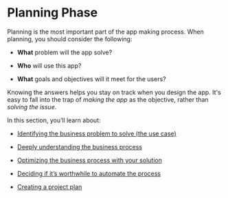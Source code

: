 Planning Phase
==============

Planning is the most important part of the app making process. When planning,
you should consider the following:

-   **What** problem will the app solve?

-   **Who** will use this app?

-   **What** goals and objectives will it meet for the users?

Knowing the answers helps you stay on track when you design the app. It's easy to fall into the trap of *making the app* as the objective, rather than
*solving the issue*.

In this section, you’ll learn about:

-   [Identifying the business problem to solve (the use case)](identifying-business-problem-to-solve.md)

-   [Deeply understanding the business process](understanding-current-business-process.md)

-   [Optimizing the business process with your solution](optimizing-business-process.md)

-   [Deciding if it’s worthwhile to automate the process](worth-automating-process.md)

-   [Creating a project plan](creating-project-plan.md)
